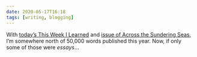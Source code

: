 ```yaml
---
date: 2020-05-17T16:18
tags: [writing, blogging]
---
```


With [today’s This Week I Learned][twil] and [issue of Across the Sundering Seas][atss], I’m somewhere north of 50,000 words published this year. Now, if only some of those were *essays*…

[twil]: https://v5.chriskrycho.com/journal/this-week-i-learned/4/
[atss]: https://buttondown.email/chriskrycho/archive/home-ier-economies-across-the-sundering-seas-2020/